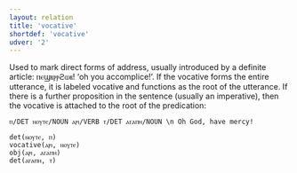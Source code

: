 ```yaml
---
layout: relation
title: 'vocative'
shortdef: 'vocative'
udver: '2'
---
```


Used to mark direct forms of address, usually introduced by a definite article: ⲡⲉϣⲃⲣⲣϩⲱⲃ!  ‘oh you accomplice!’. If the vocative forms the entire utterance, it is labeled vocative and functions as the root of the utterance. If there is a further proposition in the sentence (usually an imperative), then the vocative is attached to the root of the predication:

~~~ sdparse
ⲡ/DET ⲛⲟⲩⲧⲉ/NOUN ⲁⲣⲓ/VERB ⲧ/DET ⲁⲅⲁⲡⲏ/NOUN \n Oh God, have mercy! 

det(ⲛⲟⲩⲧⲉ, ⲡ)
vocative(ⲁⲣⲓ, ⲛⲟⲩⲧⲉ)
obj(ⲁⲣⲓ, ⲁⲅⲁⲡⲏ)
det(ⲁⲅⲁⲡⲏ, ⲧ)
~~~

<!-- Interlanguage links updated Út zář 29 20:43:28 CEST 2020 -->
